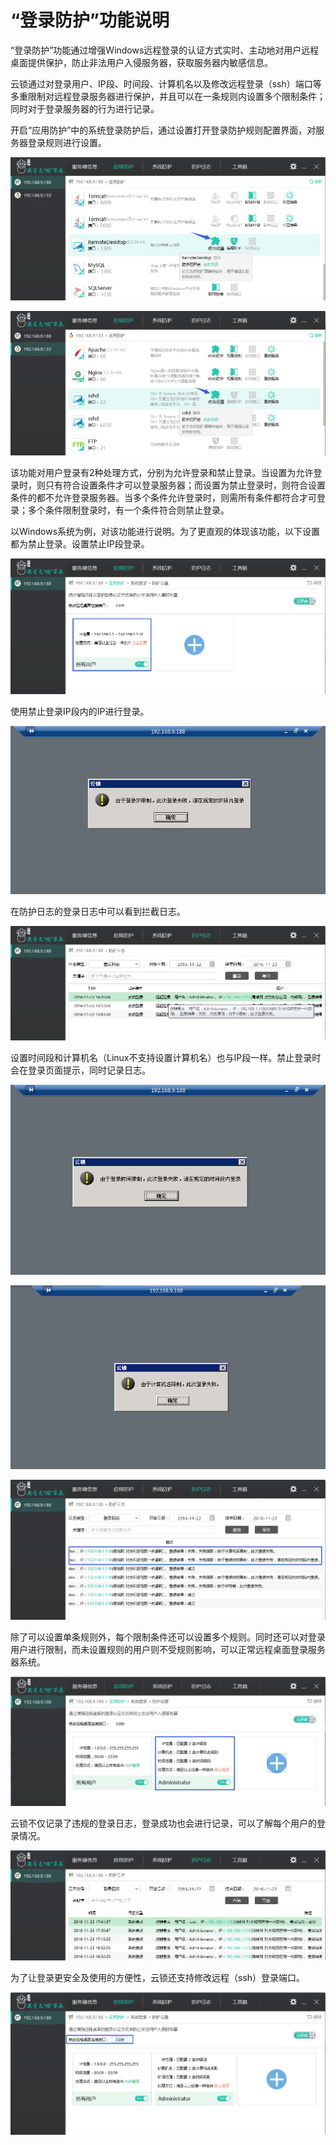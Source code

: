 # “登录防护”功能说明

“登录防护”功能通过增强Windows远程登录的认证方式实时、主动地对用户远程桌面提供保护，防止非法用户入侵服务器，获取服务器内敏感信息。

云锁通过对登录用户、IP段、时间段、计算机名以及修改远程登录（ssh）端口等多重限制对远程登录服务器进行保护，并且可以在一条规则内设置多个限制条件；同时对于登录服务器的行为进行记录。

开启“应用防护”中的系统登录防护后，通过设置打开登录防护规则配置界面，对服务器登录规则进行设置。

![](/assets/f1701.png)

![](/assets/f1702.png)

该功能对用户登录有2种处理方式，分别为允许登录和禁止登录。当设置为允许登录时，则只有符合设置条件才可以登录服务器；而设置为禁止登录时，则符合设置条件的都不允许登录服务器。当多个条件允许登录时，则需所有条件都符合才可登录；多个条件限制登录时，有一个条件符合则禁止登录。

以Windows系统为例，对该功能进行说明。为了更直观的体现该功能，以下设置都为禁止登录。设置禁止IP段登录。

![](/assets/f1703.png)

使用禁止登录IP段内的IP进行登录。

![](/assets/f1704.png)

在防护日志的登录日志中可以看到拦截日志。

![](/assets/f1705.png)

设置时间段和计算机名（Linux不支持设置计算机名）也与IP段一样。禁止登录时会在登录页面提示，同时记录日志。

![](/assets/f1706.png)

![](/assets/f1707.png)

![](/assets/f1708.png)

除了可以设置单条规则外，每个限制条件还可以设置多个规则。同时还可以对登录用户进行限制，而未设置规则的用户则不受规则影响，可以正常远程桌面登录服务器系统。

![](/assets/f1709.png)

云锁不仅记录了违规的登录日志，登录成功也会进行记录，可以了解每个用户的登录情况。

![](/assets/f1710.png)

为了让登录更安全及使用的方便性，云锁还支持修改远程（ssh）登录端口。

![](/assets/f1711.png)

